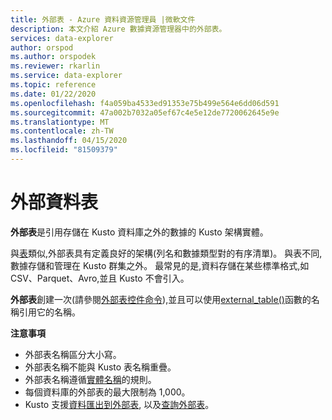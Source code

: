 ```yaml
---
title: 外部表 - Azure 資料資源管理員 |微軟文件
description: 本文介紹 Azure 數據資源管理器中的外部表。
services: data-explorer
author: orspod
ms.author: orspodek
ms.reviewer: rkarlin
ms.service: data-explorer
ms.topic: reference
ms.date: 01/22/2020
ms.openlocfilehash: f4a059ba4533ed91353e75b499e564e6dd06d591
ms.sourcegitcommit: 47a002b7032a05ef67c4e5e12de7720062645e9e
ms.translationtype: MT
ms.contentlocale: zh-TW
ms.lasthandoff: 04/15/2020
ms.locfileid: "81509379"
---
```

# <a name="external-tables"></a>外部資料表

**外部表**是引用存儲在 Kusto 資料庫之外的數據的 Kusto 架構實體。

與[表](tables.md)類似,外部表具有定義良好的架構(列名和數據類型對的有序清單)。 與表不同,數據存儲和管理在 Kusto 群集之外。 最常見的是,資料存儲在某些標準格式,如 CSV、Parquet、Avro,並且 Kusto 不會引入。

**外部表**創建一次(請參閱[外部表控件命令](../../management/externaltables.md)),並且可以使用[external_table()](../../query/externaltablefunction.md)函數的名稱引用它的名稱。 

**注意事項**

* 外部表名稱區分大小寫。
* 外部表名稱不能與 Kusto 表名稱重疊。
* 外部表名稱遵循[實體名稱](./entity-names.md)的規則。
* 每個資料庫的外部表的最大限制為 1,000。
* Kusto 支援[資料匯出到外部表](../../management/data-export/export-data-to-an-external-table.md), 以及[查詢外部表](https://docs.microsoft.com/azure/data-explorer/data-lake-query-data)。
